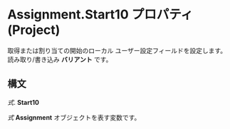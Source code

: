 
# Assignment.Start10 プロパティ (Project)

取得または割り当ての開始のローカル ユーザー設定フィールドを設定します。読み取り/書き込み **バリアント** です。


## 構文

 _式_. **Start10**

 _式_ **Assignment** オブジェクトを表す変数です。

